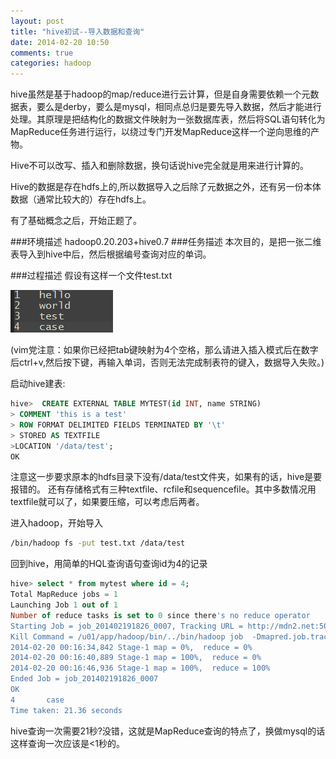 ```yaml
---
layout: post
title: "hive初试--导入数据和查询"
date: 2014-02-20 10:50
comments: true
categories: hadoop 
---
```


hive虽然是基于hadoop的map/reduce进行云计算，但是自身需要依赖一个元数据表，要么是derby，要么是mysql，相同点总归是要先导入数据，然后才能进行处理。其原理是把结构化的数据文件映射为一张数据库表，然后将SQL语句转化为MapReduce任务进行运行，以绕过专门开发MapReduce这样一个逆向思维的产物。

Hive不可以改写、插入和删除数据，换句话说hive完全就是用来进行计算的。

Hive的数据是存在hdfs上的,所以数据导入之后除了元数据之外，还有另一份本体数据（通常比较大的）存在hdfs上。

有了基础概念之后，开始正题了。

<!-- more -->
###环境描述
hadoop0.20.203+hive0.7
###任务描述
本次目的，是把一张二维表导入到hive中后，然后根据编号查询对应的单词。

###过程描述
假设有这样一个文件test.txt

![Alt text](/images/evoup/hive_test_txt.png)

(vim党注意：如果你已经把tab键映射为4个空格，那么请进入插入模式后在数字后ctrl+v,然后按下<tab>键，再输入单词，否则无法完成制表符的键入，数据导入失败。)

启动hive建表:

```sql
hive>  CREATE EXTERNAL TABLE MYTEST(id INT, name STRING) 
> COMMENT 'this is a test'
> ROW FORMAT DELIMITED FIELDS TERMINATED BY '\t'
> STORED AS TEXTFILE
>LOCATION '/data/test';
OK
```

注意这一步要求原本的hdfs目录下没有/data/test文件夹，如果有的话，hive是要报错的。
还有存储格式有三种textfile、rcfile和sequencefile。其中多数情况用textfile就可以了，如果要压缩，可以考虑后两者。

进入hadoop，开始导入

```sh
/bin/hadoop fs -put test.txt /data/test
```

回到hive，用简单的HQL查询语句查询id为4的记录

```sql
hive> select * from mytest where id = 4;
Total MapReduce jobs = 1
Launching Job 1 out of 1
Number of reduce tasks is set to 0 since there's no reduce operator
Starting Job = job_201402191826_0007, Tracking URL = http://mdn2.net:50030/jobdetails.jsp?jobid=job_201402191826_0007
Kill Command = /u01/app/hadoop/bin/../bin/hadoop job  -Dmapred.job.tracker=mdn2.net:9025 -kill job_201402191826_0007
2014-02-20 00:16:34,842 Stage-1 map = 0%,  reduce = 0%
2014-02-20 00:16:40,889 Stage-1 map = 100%,  reduce = 0%
2014-02-20 00:16:46,936 Stage-1 map = 100%,  reduce = 100%
Ended Job = job_201402191826_0007
OK
4       case
Time taken: 21.36 seconds
```

hive查询一次需要21秒?没错，这就是MapReduce查询的特点了，换做mysql的话这样查询一次应该是<1秒的。
